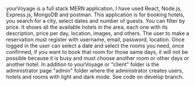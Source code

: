 yourVoyage is a full stack MERN application, I have used React, Node.js, Express.js, MongoDB and postman. This application is for booking hotels, you search for a city, select dates and number of guests. You can filter by price. It shows all the available hotels in the area, each one with its description, price per day, location, images, and others. The user to make a reservation must register with username, email, password, location. Once logged in the user can select a date and select the rooms you need, once confirmed, if you want to book that room for those same days, it will not be possible because it is busy and must choose another room or other days or another hotel. In addition to yourVoyage or "client" folder is the administrator page "admin" folder where the administrator creates users, hotels and rooms with light and dark mode. See code on develop branch. 
